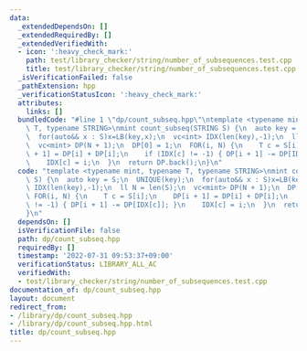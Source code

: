 ```yaml
---
data:
  _extendedDependsOn: []
  _extendedRequiredBy: []
  _extendedVerifiedWith:
  - icon: ':heavy_check_mark:'
    path: test/library_checker/string/number_of_subsequences.test.cpp
    title: test/library_checker/string/number_of_subsequences.test.cpp
  _isVerificationFailed: false
  _pathExtension: hpp
  _verificationStatusIcon: ':heavy_check_mark:'
  attributes:
    links: []
  bundledCode: "#line 1 \"dp/count_subseq.hpp\"\ntemplate <typename mint, typename\
    \ T, typename STRING>\nmint count_subseq(STRING S) {\n  auto key = S;\n  UNIQUE(key);\n\
    \  for(auto&& x : S)x=LB(key,x);\n  vc<int> IDX(len(key),-1);\n  ll N = len(S);\n\
    \  vc<mint> DP(N + 1);\n  DP[0] = 1;\n  FOR(i, N) {\n    T c = S[i];\n    DP[i\
    \ + 1] = DP[i] + DP[i];\n    if (IDX[c] != -1) { DP[i + 1] -= DP[IDX[c]]; }\n\
    \    IDX[c] = i;\n  }\n  return DP.back();\n}\n"
  code: "template <typename mint, typename T, typename STRING>\nmint count_subseq(STRING\
    \ S) {\n  auto key = S;\n  UNIQUE(key);\n  for(auto&& x : S)x=LB(key,x);\n  vc<int>\
    \ IDX(len(key),-1);\n  ll N = len(S);\n  vc<mint> DP(N + 1);\n  DP[0] = 1;\n \
    \ FOR(i, N) {\n    T c = S[i];\n    DP[i + 1] = DP[i] + DP[i];\n    if (IDX[c]\
    \ != -1) { DP[i + 1] -= DP[IDX[c]]; }\n    IDX[c] = i;\n  }\n  return DP.back();\n\
    }\n"
  dependsOn: []
  isVerificationFile: false
  path: dp/count_subseq.hpp
  requiredBy: []
  timestamp: '2022-07-31 09:53:37+09:00'
  verificationStatus: LIBRARY_ALL_AC
  verifiedWith:
  - test/library_checker/string/number_of_subsequences.test.cpp
documentation_of: dp/count_subseq.hpp
layout: document
redirect_from:
- /library/dp/count_subseq.hpp
- /library/dp/count_subseq.hpp.html
title: dp/count_subseq.hpp
---
```

